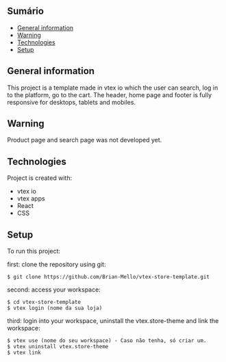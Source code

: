 ## Sumário
* [General information](#General-information)
* [Warning](#Warning)
* [Technologies](#Technologies)
* [Setup](#Setup)

## General information
This project is a template made in vtex io which the user can search, log in to the platform, go to the cart. The header, home page and footer is fully responsive for desktops, tablets and mobiles.

## Warning
Product page and search page was not developed yet.

## Technologies
Project is created with:
* vtex io
* vtex apps  
* React
* CSS
	
## Setup
To run this project: 

first: clone the repository using git:

```
$ git clone https://github.com/Brian-Mello/vtex-store-template.git
```

second: access your workspace:

```
$ cd vtex-store-template
$ vtex login (nome da sua loja)
```

third: login into your workspace, uninstall the vtex.store-theme and link the workspace:

```
$ vtex use (nome do seu workspace) - Caso não tenha, só criar um.
$ vtex uninstall vtex.store-theme
$ vtex link
```
